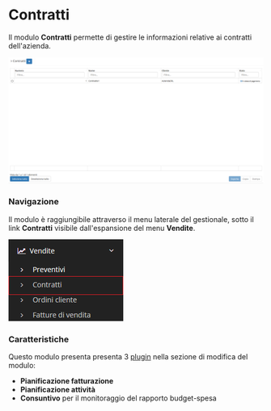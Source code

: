 # Contratti

Il modulo **Contratti** permette di gestire le informazioni relative ai contratti dell'azienda.

![Screenshot interfaccia contratti ](../../../../.gitbook/assets/contratti.PNG)

### Navigazione

Il modulo è raggiungibile attraverso il menu laterale del gestionale, sotto il link **Contratti** visibile dall'espansione del menu **Vendite**.

![Screenshot navigazione contratti ](../../../../.gitbook/assets/navigazionecontratti.PNG)

### Caratteristiche

Questo modulo presenta presenta 3 [plugin](plugin/) nella sezione di modifica del modulo:

* **Pianificazione fatturazione**
* **Pianificazione attività**
* **Consuntivo** per il monitoraggio del rapporto budget-spesa

